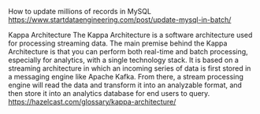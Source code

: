 How to update millions of records in MySQL
https://www.startdataengineering.com/post/update-mysql-in-batch/

Kappa Architecture
The Kappa Architecture is a software architecture used for processing streaming data. The main premise behind the Kappa Architecture is that you can perform both real-time and batch processing, especially for analytics, with a single technology stack. It is based on a streaming architecture in which an incoming series of data is first stored in a messaging engine like Apache Kafka. From there, a stream processing engine will read the data and transform it into an analyzable format, and then store it into an analytics database for end users to query.
https://hazelcast.com/glossary/kappa-architecture/